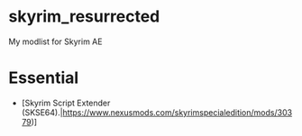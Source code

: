 # skyrim_resurrected
My modlist for Skyrim AE

# Essential
  - [Skyrim Script Extender (SKSE64).|https://www.nexusmods.com/skyrimspecialedition/mods/30379)]
